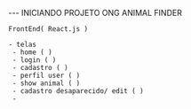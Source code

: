 --- INICIANDO PROJETO ONG ANIMAL FINDER

    FrontEnd( React.js )

    - telas
     - home ( )
     - login ( )
     - cadastro ( )
     - perfil user ( )
     - show animal ( )
     - cadastro desaparecido/ edit ( )
     - 
